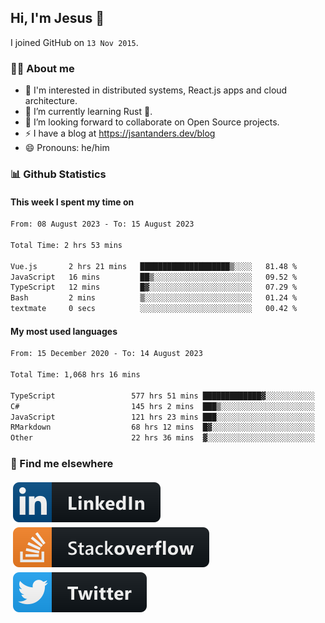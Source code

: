 ## Hi, I'm Jesus 👋

I joined GitHub on `13 Nov 2015`.

<!-- Talking about you -->

### 👨‍💻 About me

- 👦 I'm interested in distributed systems, React.js apps and cloud architecture.
- 🌱 I’m currently learning Rust 🦀.
- 👯 I’m looking forward to collaborate on Open Source projects.
- ⚡️ I have a blog at <https://jsantanders.dev/blog>
- 😄 Pronouns: he/him

### 📊 Github Statistics

#### This week I spent my time on

<!--START_SECTION:weekly-->

```txt
From: 08 August 2023 - To: 15 August 2023

Total Time: 2 hrs 53 mins

Vue.js       2 hrs 21 mins   ████████████████████▒░░░░   81.48 %
JavaScript   16 mins         ██▒░░░░░░░░░░░░░░░░░░░░░░   09.52 %
TypeScript   12 mins         █▓░░░░░░░░░░░░░░░░░░░░░░░   07.29 %
Bash         2 mins          ▒░░░░░░░░░░░░░░░░░░░░░░░░   01.24 %
textmate     0 secs          ░░░░░░░░░░░░░░░░░░░░░░░░░   00.42 %
```

<!--END_SECTION:weekly-->

#### My most used languages

<!--START_SECTION:alltime-->

```txt
From: 15 December 2020 - To: 14 August 2023

Total Time: 1,068 hrs 16 mins

TypeScript                 577 hrs 51 mins █████████████▓░░░░░░░░░░░   54.09 %
C#                         145 hrs 2 mins  ███▒░░░░░░░░░░░░░░░░░░░░░   13.58 %
JavaScript                 121 hrs 23 mins ███░░░░░░░░░░░░░░░░░░░░░░   11.36 %
RMarkdown                  68 hrs 12 mins  █▓░░░░░░░░░░░░░░░░░░░░░░░   06.38 %
Other                      22 hrs 36 mins  ▓░░░░░░░░░░░░░░░░░░░░░░░░   02.12 %
```

<!--END_SECTION:alltime-->

### 📢 Find me elsewhere

<p>
  <a target="_blank" href="https://linkedin.com/in/jsantanders">
    <img src="https://github.com/jsantanders/jsantanders/blob/master/img/linkedin.svg" alt="LinkedIn" style="vertical-align:top; margin:4px">
  </a>
  
  <a target="_blank" href="https://stackoverflow.com/users/7318331/jesus-santander">
    <img src="https://github.com/jsantanders/jsantanders/blob/master/img/stackoverflow.svg" alt="StackOverflow" style="vertical-align:top; margin:4px">
  </a>
  
  <a target="_blank" href="http://twitter.com/jsantanders">
    <img src="https://github.com/jsantanders/jsantanders/blob/master/img/twitter.svg" alt="Twitter" style="vertical-align:top; margin:4px">
  </a>
</p>
